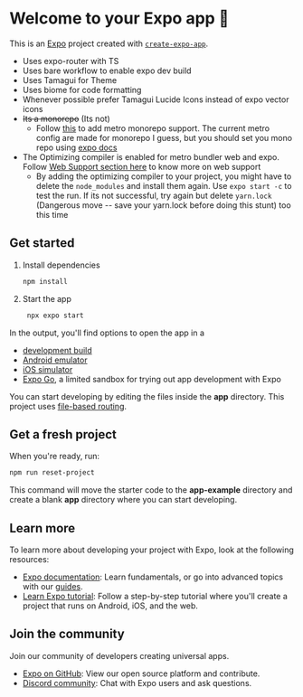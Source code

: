 # Welcome to your Expo app 👋

This is an [Expo](https://expo.dev) project created with [`create-expo-app`](https://www.npmjs.com/package/create-expo-app).

- Uses expo-router with TS
- Uses bare workflow to enable expo dev build
- Uses Tamagui for Theme
- Uses biome for code formatting
- Whenever possible prefer Tamagui Lucide Icons instead of expo vector icons
- ~~Its a monorepo~~ (Its not) 
  - Follow [this](https://tamagui.dev/docs/guides/metro#native) to add metro monorepo support. The current metro config are made for monorepo I guess, but you should set you mono repo using [expo docs](https://docs.expo.dev/guides/monorepos/)
- The Optimizing compiler is enabled for metro bundler web and expo. Follow [Web Support section here](https://tamagui.dev/docs/guides/metro#native) to know more on web support
  - By adding the optimizing compiler to your project, you might have to delete the `node_modules` and install them again. Use `expo start -c` to test the run. If its not successful, try again but delete `yarn.lock` (Dangerous move -- save your yarn.lock before doing this stunt) too this time 

## Get started

1. Install dependencies

   ```bash
   npm install
   ```

2. Start the app

   ```bash
    npx expo start
   ```

In the output, you'll find options to open the app in a

- [development build](https://docs.expo.dev/develop/development-builds/introduction/)
- [Android emulator](https://docs.expo.dev/workflow/android-studio-emulator/)
- [iOS simulator](https://docs.expo.dev/workflow/ios-simulator/)
- [Expo Go](https://expo.dev/go), a limited sandbox for trying out app development with Expo

You can start developing by editing the files inside the **app** directory. This project uses [file-based routing](https://docs.expo.dev/router/introduction).

## Get a fresh project

When you're ready, run:

```bash
npm run reset-project
```

This command will move the starter code to the **app-example** directory and create a blank **app** directory where you can start developing.

## Learn more

To learn more about developing your project with Expo, look at the following resources:

- [Expo documentation](https://docs.expo.dev/): Learn fundamentals, or go into advanced topics with our [guides](https://docs.expo.dev/guides).
- [Learn Expo tutorial](https://docs.expo.dev/tutorial/introduction/): Follow a step-by-step tutorial where you'll create a project that runs on Android, iOS, and the web.

## Join the community

Join our community of developers creating universal apps.

- [Expo on GitHub](https://github.com/expo/expo): View our open source platform and contribute.
- [Discord community](https://chat.expo.dev): Chat with Expo users and ask questions.
